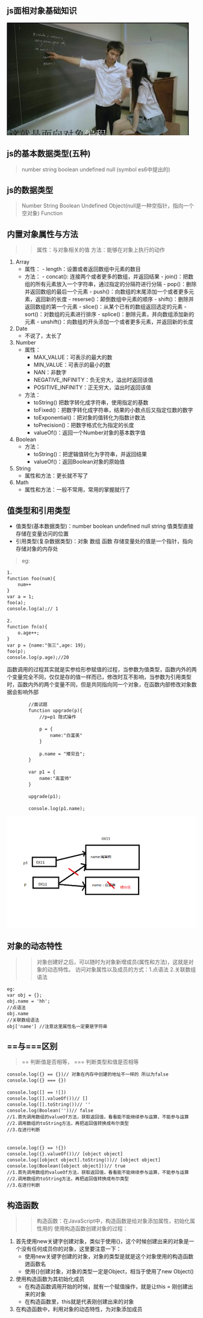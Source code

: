 ## js面相对象基础知识
![这就是面向对象编程](https://github.com/Small-inn/JavaScript-HightOrder/blob/master/img/oo.JPEG)

## js的基本数据类型(五种)
> number string boolean undefined null (symbol es6中提出的)
## js的数据类型
> Number String Boolean Undefined Object(null是一种空指针，指向一个空对象) Function 

## 内置对象属性与方法
>> 属性：与对象相关的值
>> 方法：能够在对象上执行的动作
1. Array
    - 属性：
          - length：设置或者返回数组中元素的数目
    - 方法：
          - concat(): 连接两个或者更多的数组，并返回结果
          - join()：把数组的所有元素放入一个字符串，通过指定的分隔符进行分隔
          - pop()：删除并返回数组的最后一个元素
          - push()：向数组的末尾添加一个或者更多元素，返回新的长度
          - reserse()：颠倒数组中元素的顺序
          - shift()：删除并返回数组的第一个元素
          - slice()：从某个已有的数组返回选定的元素
          - sort()：对数组的元素进行排序
          - splice()：删除元素，并向数组添加新的元素
          - unshift()：向数组的开头添加一个或者更多元素，并返回新的长度
2. Date
    - 不说了，太长了
3. Number
    - 属性：
         - MAX_VALUE：可表示的最大的数
         - MIN_VALUE：可表示的最小的数
         - NAN：非数字
         - NEGATIVE_INFINITY：负无穷大，溢出时返回该值
         - POSITIVE_INFINITY：正无穷大，溢出时返回该值
    - 方法：
         - toString() 把数字转化成字符串，使用指定的基数
         - toFixed()：把数字转化成字符串，结果的小数点后又指定位数的数字
         - toExponential()：把对象的值转化为指数计数法
         - toPrecision()：把数字格式化为指定的长度
         - valueOf()：返回一个Number对象的基本数字值
4. Boolean
    - 方法：
         - toString()：把逻辑值转化为字符串，并返回结果
         - valueOf()：返回Boolean对象的原始值
5. String
    - 属性和方法：更长就不写了
6. Math
    - 属性和方法：一般不常用，常用的掌握就行了
## 值类型和引用类型
* 值类型(基本数据类型)：number boolean undefined null string 值类型直接存储在变量访问的位置
* 引用类型(复杂数据类型)：对象 数组 函数 存储变量处的值是一个指针，指向存储对象的内存处

> eg: 
```
1.
function foo(num){
    num++ 
} 
var a = 1;
foo(a);
console.log(a);// 1

2.
function fn(o){
    o.age++;
}
var p = {name:"张三",age: 19};
foo(p);
console.log(p.age);//20

```
<p>
  函数调用的过程其实就是实参给形参赋值的过程，当参数为值类型，函数内外的两个变量完全不同，仅仅是存的值一样而已，修改时互不影响，当参数为引用类型时，函数内外的两个变量不同，但是共同指向同一个对象，在函数内部修改对象数据会影响外部
</p>

```
        //面试题
        function upgrade(p){
            //p=p1 隐式操作

            p = {
                name:"白富美"
            }

            p.name = "矮穷丑";
        }

        var p1 = {
            name:"高富帅"
        }

        upgrade(p1);

        console.log(p1.name);
```

![图解](https://github.com/Small-inn/JavaScript-HightOrder/blob/master/img/%E7%B1%BB%E5%9E%8B%E8%B5%8B%E5%80%BC%E9%9D%A2%E8%AF%95%E9%A2%98.png)

## 对象的动态特性
>> 对象创建好之后，可以随时为对象新增成员(属性和方法)，这就是对象的动态特性。
>> 访问对象属性以及成员的方式：1.点语法 2.关联数组语法
```
eg:
var obj = {};
obj.name = 'hh';
//点语法
obj.name
//关联数组语法
obj['name'] //注意这里属性名一定要是字符串
``` 
## ==与===区别
> == 判断值是否相等， === 判断类型和值是否相等
```
console.log({} == {})// 对象在内存中创建的地址不一样的 所以为false
console.log({} === {})

console.log([] == ![])
console.log([].valueOf())// []
console.log([].toString())// ''
console.log(Boolean(''))// false
//1.首先调用数组的valueOf方法，获取返回值，看看能不能继续参与运算，不能参与运算
//2.调用数组的toString方法，再把返回值转换成布尔类型
//3.在进行判断


console.log({} == !{})
console.log({}.valueOf())// [object object]
console.log([object object].toString())// [object object]
console.log(Boolean([object object]))// true
//1.首先调用数组的valueOf方法，获取返回值，看看能不能继续参与运算，不能参与运算
//2.调用数组的toString方法，再把返回值转换成布尔类型
//3.在进行判断
```
## 构造函数
>> 构造函数：在JavaScript中，构造函数是给对象添加属性，初始化属性用的
>> 使用构造函数创建对象的过程：
1. 首先使用new关键字创建对象，类似于使用{}，这个时候创建出来的对象是一个没有任何成员你的对象，这里要注意一下：
    - 使用new关键字创建的对象，对象的类型是就是这个对象使用的构造函数逇函数名
    - 使用{}创建对象，对象的类型一定是Object，相当于使用了new Object()
2. 使用构造函数为其初始化成员
    - 在构造函数调用开始的时候，就有一个赋值操作，就是让this = 刚创建出来的对象
    - 在构造函数里，this就是代表刚创建出来的对象
3. 在构造函数中，利用对象的动态特性，为对象添加成员
    